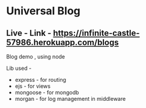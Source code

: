 # Universal Blog
## Live - Link - https://infinite-castle-57986.herokuapp.com/blogs
Blog demo , using node

Lib used - 
* express - for routing
* ejs - for views
* mongoose - for mongodb
* morgan - for log management in middleware
